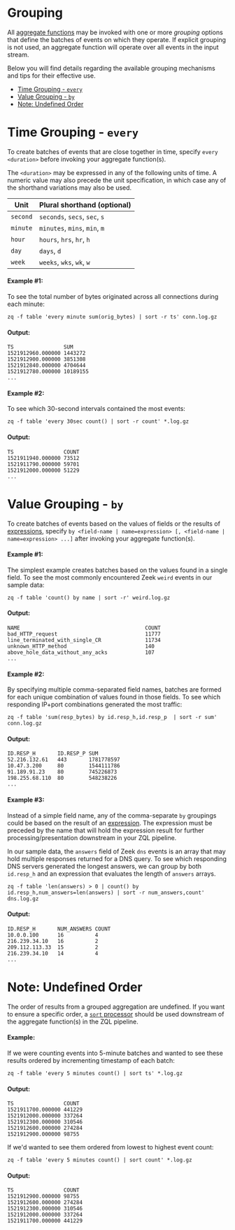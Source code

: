 # Grouping

All [aggregate functions](../aggregate-functions/README.md) may be invoked with
one or more _grouping_ options that define the batches of events on which they
operate. If explicit grouping is not used, an aggregate function will operate
over all events in the input stream.

Below you will find details regarding the available grouping mechanisms and
tips for their effective use.

- [Time Grouping - `every`](#time-grouping---every)
- [Value Grouping - `by`](#value-grouping---by)
- [Note: Undefined Order](#note-undefined-order)

# Time Grouping - `every`

To create batches of events that are close together in time, specify
`every <duration>` before invoking your aggregate function(s).

The `<duration>` may be expressed in any of the following units of time. A
numeric value may also precede the unit specification, in which case any of
the shorthand variations may also be used.

| **Unit**  | **Plural shorthand (optional)**   |
|-----------|-----------------------------------|
| `second`  | `seconds`, `secs`, `sec`, `s`     |
| `minute`  | `minutes`, `mins`, `min`, `m`     |
| `hour`    | `hours`, `hrs`, `hr`, `h`         |
| `day`     | `days`, `d`                       |
| `week`    | `weeks`, `wks`, `wk`, `w`         |

#### Example #1:

To see the total number of bytes originated across all connections during each
minute:

```zq-command
zq -f table 'every minute sum(orig_bytes) | sort -r ts' conn.log.gz
```

#### Output:
```zq-output head:5
TS                SUM
1521912960.000000 1443272
1521912900.000000 3851308
1521912840.000000 4704644
1521912780.000000 10189155
...
```

#### Example #2:

To see which 30-second intervals contained the most events:

```zq-command
zq -f table 'every 30sec count() | sort -r count' *.log.gz
```

#### Output:
```zq-output head:4
TS                COUNT
1521911940.000000 73512
1521911790.000000 59701
1521912000.000000 51229
...
```

# Value Grouping - `by`

To create batches of events based on the values of fields or the results of
[expressions](../expressions/README.md), specify
`by <field-name | name=expression> [, <field-name | name=expression> ...]`
after invoking your aggregate function(s).

#### Example #1:

The simplest example creates batches based on the values found in a single
field. To see the most commonly encountered Zeek `weird` events in our sample
data:

```zq-command
zq -f table 'count() by name | sort -r' weird.log.gz
```

#### Output:
```zq-output head:5
NAME                                        COUNT
bad_HTTP_request                            11777
line_terminated_with_single_CR              11734
unknown_HTTP_method                         140
above_hole_data_without_any_acks            107
...
```

#### Example #2:

By specifying multiple comma-separated field names, batches are formed for each
unique combination of values found in those fields. To see which responding
IP+port combinations generated the most traffic:

```zq-command
zq -f table 'sum(resp_bytes) by id.resp_h,id.resp_p  | sort -r sum' conn.log.gz
```

#### Output:
```zq-output head:5
ID.RESP_H       ID.RESP_P SUM
52.216.132.61   443       1781778597
10.47.3.200     80        1544111786
91.189.91.23    80        745226873
198.255.68.110  80        548238226
...
```

#### Example #3:

Instead of a simple field name, any of the comma-separate `by` groupings could
be based on the result of an [expression](../expressions/README.md). The
expression must be preceded by the name that will hold the expression result
for further processing/presentation downstream in your ZQL pipeline.

In our sample data, the `answers` field of Zeek `dns` events is an array
that may hold multiple responses returned for a DNS query. To see which
responding DNS servers generated the longest answers, we can group by
both `id.resp_h` and an expression that evaluates the length of `answers`
arrays.

```zq-command
zq -f table 'len(answers) > 0 | count() by id.resp_h,num_answers=len(answers) | sort -r num_answers,count' dns.log.gz
```

#### Output:
```zq-output head:5
ID.RESP_H       NUM_ANSWERS COUNT
10.0.0.100      16          4
216.239.34.10   16          2
209.112.113.33  15          2
216.239.34.10   14          4
...
```

# Note: Undefined Order

The order of results from a grouped aggregation are undefined. If you want to
ensure a specific order, a [`sort` processor](../processors/README.md#sort)
should be used downstream of the aggregate function(s) in the ZQL pipeline.

#### Example:

If we were counting events into 5-minute batches and wanted to see these
results ordered by incrementing timestamp of each batch:

```zq-command
zq -f table 'every 5 minutes count() | sort ts' *.log.gz
```

#### Output:
```zq-output
TS                COUNT
1521911700.000000 441229
1521912000.000000 337264
1521912300.000000 310546
1521912600.000000 274284
1521912900.000000 98755
```

If we'd wanted to see them ordered from lowest to highest event count:

```zq-command
zq -f table 'every 5 minutes count() | sort count' *.log.gz
```

#### Output:
```zq-output
TS                COUNT
1521912900.000000 98755
1521912600.000000 274284
1521912300.000000 310546
1521912000.000000 337264
1521911700.000000 441229
```
